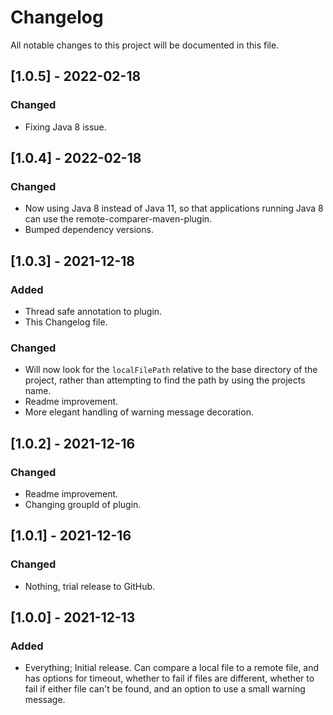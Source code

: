 # Changelog

All notable changes to this project will be documented in this file.


## [1.0.5] - 2022-02-18

### Changed

- Fixing Java 8 issue.



## [1.0.4] - 2022-02-18

### Changed

- Now using Java 8 instead of Java 11, so that applications running Java 8 can use the remote-comparer-maven-plugin.
- Bumped dependency versions.



## [1.0.3] - 2021-12-18

### Added

- Thread safe annotation to plugin.
- This Changelog file.

### Changed

- Will now look for the `localFilePath` relative to the base directory of the project, rather than attempting to find the path by using the projects name.
- Readme improvement.
- More elegant handling of warning message decoration.



## [1.0.2] - 2021-12-16

### Changed

- Readme improvement.
- Changing groupId of plugin.



## [1.0.1] - 2021-12-16

### Changed

- Nothing, trial release to GitHub.



## [1.0.0] - 2021-12-13

### Added
- Everything; Initial release. Can compare a local file to a remote file, and has options for timeout, whether to fail if files are different, whether to fail if either file can't be found, and an option to use a small warning message.
